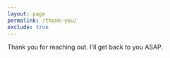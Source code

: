 ```yaml
---
layout: page
permalink: /thank-you/
exclude: true
---
```


<p>Thank you for reaching out. I'll get back to you ASAP.</p>
